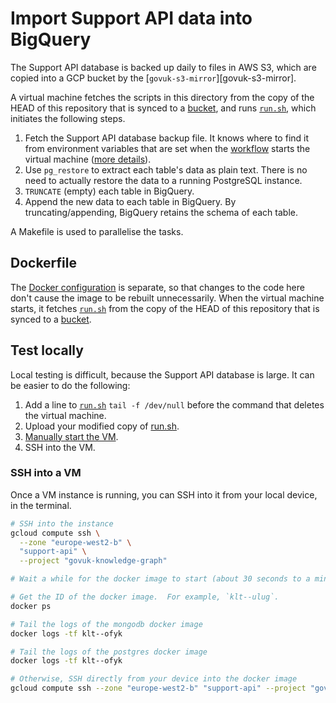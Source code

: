 # Import Support API data into BigQuery

The Support API database is backed up daily to files in AWS S3, which are copied into a GCP bucket by the [`govuk-s3-mirror`][govuk-s3-mirror].

A virtual machine fetches the scripts in this directory from the copy of the HEAD of this repository that is synced to a [bucket][bucket], and runs [`run.sh`][run.sh], which initiates the following steps.

1. Fetch the Support API database backup file.  It knows where to find it from environment variables that are set when the [workflow][workflow-terraform] starts the virtual machine ([more details][docker]).
2. Use `pg_restore` to extract each table's data as plain text.  There is no need to actually restore the data to a running PostgreSQL instance.
3. `TRUNCATE` (empty) each table in BigQuery.
4. Append the new data to each table in BigQuery.  By truncating/appending, BigQuery retains the schema of each table.

A Makefile is used to parallelise the tasks.

## Dockerfile

The [Docker configuration][docker] is separate, so that changes to the code here don't cause the image to be rebuilt unnecessarily.  When the virtual machine starts, it fetches [`run.sh`][run.sh] from the copy of the HEAD of this repository that is synced to a [bucket][bucket].

## Test locally

Local testing is difficult, because the Support API database is large.  It can be easier to do the following:

1. Add a line to [`run.sh`][run.sh] `tail -f /dev/null` before the command that deletes the virtual machine.
2. Upload your modified copy of [run.sh].
3. [Manually start the VM][docker-readme].
4. SSH into the VM.

### SSH into a VM

Once a VM instance is running, you can SSH into it from your local device, in the
terminal.

```sh
# SSH into the instance
gcloud compute ssh \
  --zone "europe-west2-b" \
  "support-api" \
  --project "govuk-knowledge-graph"

# Wait a while for the docker image to start (about 30 seconds to a minute)

# Get the ID of the docker image.  For example, `klt--ulug`.
docker ps

# Tail the logs of the mongodb docker image
docker logs -tf klt--ofyk

# Tail the logs of the postgres docker image
docker logs -tf klt--ofyk

# Otherwise, SSH directly from your device into the docker image
gcloud compute ssh --zone "europe-west2-b" "support-api" --project "govuk-knowledge-graph" -- container "klt--ulug"
```

[bucket]: https://console.cloud.google.com/storage/browser/govuk-knowledge-graph-repository
[docker]: ../../docker/support-api
[docker-readme]: ../../docker/support-api/README.md
[run.sh]: ./run.sh
[workflow-terraform]: ../../terraform/workflows/govuk-database-backups.yaml
